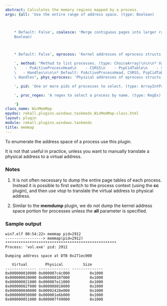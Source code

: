 ```yaml
---
abstract: Calculates the memory regions mapped by a process.
args: {all: 'Use the entire range of address space. (type: Boolean)



    * Default: False', coalesce: 'Merge contiguous pages into larger ranges. (type:
    Boolean)



    * Default: False', eprocess: 'Kernel addresses of eprocess structs. (type: ArrayIntParser)

    ', method: "Method to list processes. (type: ChoiceArray)\n\n\n* Valid Choices:\n\
    \    - PsActiveProcessHead\n    - CSRSS\n    - PspCidTable\n    - Sessions\n \
    \   - Handles\n\n\n* Default: PsActiveProcessHead, CSRSS, PspCidTable, Sessions,\
    \ Handles", phys_eprocess: 'Physical addresses of eprocess structs. (type: ArrayIntParser)

    ', pid: 'One or more pids of processes to select. (type: ArrayIntParser)

    ', proc_regex: 'A regex to select a process by name. (type: RegEx)

    '}
class_name: WinMemMap
epydoc: rekall.plugins.windows.taskmods.WinMemMap-class.html
layout: plugin
module: rekall.plugins.windows.taskmods
title: memmap
---
```


To enumerate the address space of a process use this plugin.

It is not that useful in practice, unless you want to manually translate a
physical address to a virtual address.

### Notes

1. It is not often necessary to dump the entire page tables of each
   process. Instead it is possible to first switch to the process context (using
   the **cc** plugin), and then use *vtop* to translate the virtual address to
   physical address.

2. Similar to the **memdump** plugin, we do not dump the kernel address space
   portion for processes unless the **all** parameter is specified.

### Sample output

```
win7.elf 00:54:22> memmap pid=2912
-----------------> memmap(pid=2912)
**************************************************
Process: 'vol.exe' pid: 2912

Dumping address space at DTB 0x271ec000

   Virtual        Physical         Size
-------------- -------------- --------------
0x000000010000 0x000007c4c000         0x1000
0x000000020000 0x00000818f000         0x1000
0x000000021000 0x000007e11000         0x1000
0x00000002f000 0x000008010000         0x1000
0x000000040000 0x00002428e000         0x1000
0x000000050000 0x000001e6b000         0x1000
0x000000051000 0x000007f49000         0x1000
```